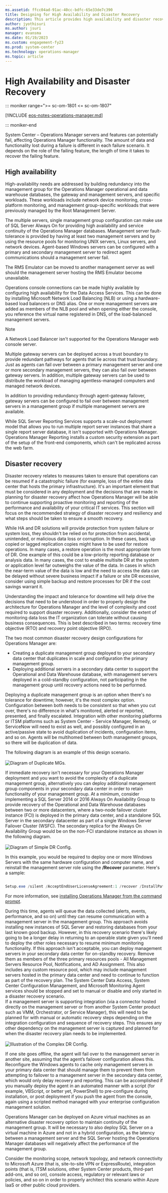 ```yaml
---
ms.assetid: ffcc04ad-91ac-40cc-bdfc-65e33de7c390
title: Designing for High Availability and Disaster Recovery
description: This article provides high availability and disaster recovery design guidance for an Operations Manager management group.
author: jyothisuri
ms.author: jsuri
manager: evansma
ms.date: 01/19/2023
ms.custom: engagement-fy23
ms.prod: system-center
ms.technology: operations-manager
ms.topic: article
---
```


# High Availability and Disaster Recovery

::: moniker range=">= sc-om-1801 <= sc-om-1807"

[!INCLUDE [eos-notes-operations-manager.md](../includes/eos-notes-operations-manager.md)]

::: moniker-end

System Center – Operations Manager servers and features can potentially fail, affecting Operations Manager functionality.  The amount of data and functionality lost during a failure is different in each failure scenario. It depends on the role of the failing feature, the length of time it takes to recover the failing feature.

## High availability

High-availability needs are addressed by building redundancy into the management group for the Operations Manager operational and data warehouse databases, the gateway and management servers, and specific workloads.  These workloads include network device monitoring, cross-platform monitoring, and management group-specific workloads that were previously managed by the Root Management Server.

The multiple servers, single management group configuration can make use of SQL Server Always On for providing high availability and service continuity of the Operations Manager databases.  Management server fault-tolerance is provided by having at least two management servers and by using the resource pools for monitoring UNIX servers, Linux servers, and network devices. Agent-based Windows servers can be configured with a primary and secondary management server to redirect agent communications should a management server fail.

The RMS Emulator can be moved to another management server as well should the management server hosting the RMS Emulator become unavailable.

Operations console connections can be made highly available by configuring high availability for the Data Access Services.  This can be done by installing Microsoft Network Load Balancing (NLB) or using a hardware-based load balancers or DNS alias.  One or more management servers are added as members of the NLB pool and when opening either the console, you reference the virtual name registered in DNS, of the load-balanced management servers.  

> [!NOTE]  
> A Network Load Balancer isn't supported for the Operations Manager web console server.

Multiple gateway servers can be deployed across a trust boundary to provide redundant pathways for agents that lie across that trust boundary. Just as agents can fail over between a primary management server and one or more secondary management servers, they can also fail over between gateway servers. In addition, multiple gateway servers can be used to distribute the workload of managing agentless-managed computers and managed network devices.  

In addition to providing redundancy through agent-gateway failover, gateway servers can be configured to fail over between management servers in a management group if multiple management servers are available.  

While SQL Server Reporting Services supports a scale-out deployment model that allows you to run multiple report server instances that share a single report server database, it isn't supported with Operations Manager.  Operations Manager Reporting installs a custom security extension as part of the setup of the front-end components, which can't be replicated across the web farm.

## Disaster recovery

Disaster recovery relates to measures taken to ensure that operations can be resumed if a catastrophic failure (for example, loss of the entire data center that hosts the primary infrastructure).  It's an important element that must be considered in any deployment and the decisions that are made in planning for disaster recovery affect how Operations Manager will be able to continue supporting proactive monitoring and reporting of the performance and availability of your critical IT services.  This section will focus on the recommended strategy of disaster recovery and resiliency and what steps should be taken to ensure a smooth recovery.

While HA and DR solutions will provide protection from system failure or system loss, they shouldn't be relied on for protection from accidental, unintended, or malicious data loss or corruption. In these cases, back up copied or lagged replication copies might have to be used for restore operations.  In many cases, a restore operation is the most appropriate form of DR. One example of this could be a low-priority reporting database or analysis data. In many cases, the cost to enable multisite DR at the system or application level far outweighs the value of the data. In cases in which the near-term value of the data is low and the need to access the data can be delayed without severe business impact if a failure or site DR excessive, consider using simple backup and restore processes for DR if the cost savings warrant it.

Understanding the impact and tolerance for downtime will help drive the decisions that need to be understood in order to properly design the architecture for Operations Manager and the level of complexity and cost required to support disaster recovery.  Additionally, consider the extent of monitoring data loss the IT organization can tolerate without causing business consequences.  This is best described in two terms: recovery time objective (RTO) and recovery point objective (RPO).  

The two most common disaster recovery design configurations for Operations Manager are:

- Creating a duplicate management group deployed to your secondary data center that duplicates  in scale and configuration the primary management group.
- Deploying additional servers in a secondary data center to support the Operational and Data Warehouse database, with management servers deployed in a cold-standby configuration, not participating in the management group until recovery actions need to be performed.

Deploying a duplicate management group is an option when there's no tolerance for downtime; however, it's the most complex option.  Configuration between both needs to be consistent so that when you cut over, there's no difference in what's monitored, alerted or reported, presented, and finally escalated.  Integration with other monitoring platforms or ITSM platforms such as System Center - Service Manager, Remedy, or ServiceNow will need to exist as well, and possibly configured in an active/passive state to avoid duplication of incidents, configuration items, and so on.  Agents will be multihomed between both management groups, so there will be duplication of data.

The following diagram is an example of this design scenario.<br><br> ![Diagram of Duplicate MGs.](./media/plan-hadr-design/om2016-dr-redundant-mg.png)<br>

If immediate recovery isn't necessary for your Operations Manager deployment and you want to avoid the complexity of a duplicate management group, alternatively you can deploy additional management group components in your secondary data center in order to retain functionality of your management group. At a minimum, consider implementing a SQL Server 2014 or 2016 Always On Availability Group to provide recovery of the Operational and Data Warehouse databases between two or more datacenters, where a two-node failover cluster instance (FCI) is deployed in the primary data center, and a standalone SQL Server in the secondary datacenter as part of a single Windows Server Failover Cluster (WSFC).  The secondary replica for the Always On Availability Group would be on the non-FCI standalone instance as shown in the following diagram.<br><br> ![Diagram of Simple DR Config.](./media/plan-hadr-design/om2016-dr-simple-config.png)<br>

In this example, you would be required to deploy one or more Windows Servers with the same hardware configuration and computer name, and reinstall the management server role using the **/Recover** parameter. Here's a sample:

```powershell

Setup.exe /silent /AcceptEndUserLicenseAgreement:1 /recover /InstallPath:<Install Directory> /ManagementGroupName:MGNAME /SqlServerInstance:SQLServerName.domain.com /DatabaseName:OperationsManager /DWSqlServerInstance:SQLServerName.domain.com /DWDatabaseName:OperationsManagerDW /ActionAccountUser:DOMAIN\omaa /ActionAccountPassword:password /DASAccountUser:DOMAIN\omdas /DASAccountPassword:password /DatareaderUser:DOMAIN\omdr /DatareaderPassword:password /DataWriterUser:DOMAIN\omdw /DataWriterPassword:password /EnableErrorReporting:Always /SendCEIPReports:1 /UseMicrosoftUpdate:0

```

For more information, see [installing Operations Manager from the command prompt](install-using-cmdline.md).

During this time, agents will queue the data collected (alerts, events, performance, and so on) until they can resume communication with a management server in the management group.  This approach avoids installing new instances of SQL Server and restoring databases from your last known good backup.  However, in this recovery scenario there's likely going to be a longer delay in returning to an operable state given you'll need to deploy the other roles necessary to resume minimum monitoring functionality.  If this approach isn't acceptable, you can deploy management servers in your secondary data center for on-standby recovery.  Remove them as members of the three primary resources pools - All Management Servers Resource Pool, Notifications, and AD Assignment.  This also includes any custom resource pool, which may include management servers hosted in the primary data center and need to continue to function as part of the recovery plan.  The System Center Data Access, System Center Configuration Management, and Microsoft Monitoring Agent services should be stopped and set to manual or disable and only started in a disaster recovery scenario.  
If a management server is supporting integration (via a connector hosted directly on the management server or from another System Center product such as VMM, Orchestrator, or Service Manager), this will need to be planned for with manual or automatic recovery steps depending on the integration configuration and sequence of recovery steps.  This ensures any other dependency on the management server is captured and planned for when the disaster recovery plan needs to be implemented.<br><br> ![Illustration of the Complex DR Config.](./media/plan-hadr-design/om2016-dr-complex-config.png)<br>

If one site goes offline, the agent will fail over to the management server in another site, assuming that the agent’s failover configuration allows this.  Reconfigure the Windows agents to cache only management servers in your primary data center that should manage them to prevent them from attempting to failover to a management server in the secondary data center, which would only delay recovery and reporting.  This can be accomplished if you manually deploy the agent in an automated manner with a script (for example, VBScript, or better yet, PowerShell) to pre-configure during installation, or post deployment if you push the agent from the console, again using a scripted method managed with your enterprise configuration management solution. 

Operations Manager can be deployed on Azure virtual machines as an alternative disaster recovery option to maintain continuity of the management group.  It will be necessary to also deploy SQL Server on a virtual machine in Azure and not in a hybrid configuration, as the latency between a management server and the SQL Server hosting the Operations Manager databases will negatively affect the performance of the management group.  

Consider the monitoring scope, network topology, and network connectivity to Microsoft Azure (that is, site-to-site VPN or ExpressRoute), integration points (that is, ITSM solutions, other System Center products, third-part add-ons, and so on), console access, regulatory or relevant laws or policies, and so on in order to properly architect this scenario within Azure IaaS or other public cloud providers.  
